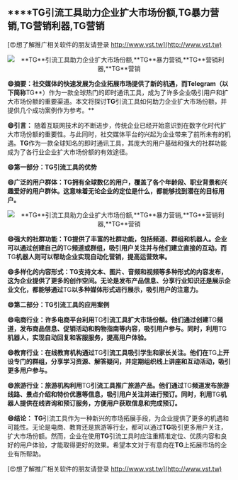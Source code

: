 ## ****TG**引流工具助力企业扩大市场份额,**TG**暴力营销,**TG**营销利器,**TG**营销**

[😍想了解推广相关软件的朋友请登录 http://www.vst.tw](http://www.vst.tw)

 <center><img src="https://vst.tw/MP4/tuiguang/png/6.png" alt="**TG**引流工具助力企业扩大市场份额,**TG**暴力营销,**TG**营销利器,**TG**营销"></center>

**😄摘要：社交媒体的快速发展为企业拓展市场提供了新的机遇，而Telegram（以下简称**TG**）作为一款全球热门的即时通讯工具，成为了许多企业吸引用户和扩大市场份额的重要渠道。本文将探讨**TG**引流工具如何助力企业扩大市场份额，并提供几个成功案例作为参考。**

**😄引言：**
随着互联网技术的不断进步，传统企业已经开始意识到在数字化时代扩大市场份额的重要性。与此同时，社交媒体平台的兴起为企业带来了前所未有的机遇。**TG**作为一款全球知名的即时通讯工具，其庞大的用户基础和强大的社群功能成为了各行业企业扩大市场份额的有效途径。

**😄第一部分：**TG**引流工具的优势**

**😄广泛的用户群体：**TG**拥有全球数亿的用户，覆盖了各个年龄段、职业背景和兴趣爱好的用户群体。这意味着无论企业的定位是什么，都能够找到潜在的目标用户。**

 <center><img src="https://vst.tw/MP4/tuiguang/png/1.png" alt="**TG**引流工具助力企业扩大市场份额,**TG**暴力营销,**TG**营销利器,**TG**营销"></center>

**😄强大的社群功能：**TG**提供了丰富的社群功能，包括频道、群组和机器人。企业可以通过创建自己的**TG**频道或群组，吸引用户关注并与他们建立直接的互动。而**TG**机器人则可以帮助企业实现自动化营销，提高运营效率。**

**😄多样化的内容形式：**TG**支持文本、图片、音频和视频等多种形式的内容发布，这为企业提供了更多的创作空间。无论是发布产品信息、分享行业知识还是展示企业文化，都能够通过**TG**以多种媒体形式进行展示，吸引用户的注意力。**

**😄第二部分：**TG**引流工具的应用案例**

**😄电商行业：许多电商平台利用**TG**引流工具扩大市场份额。他们通过创建**TG**频道，发布商品信息、促销活动和购物指南等内容，吸引用户参与。同时，利用**TG**机器人，实现自动回复和客服服务，提高用户体验。**

**😄教育行业：在线教育机构通过**TG**引流工具吸引学生和家长关注。他们在**TG**上开设专门的群组，分享学习资源、解答疑问，并定期组织线上讲座和互动活动，吸引更多用户参与。**

**😄旅游行业：旅游机构利用**TG**引流工具推广旅游产品。他们通过**TG**频道发布旅游线路、景点介绍和特价优惠等信息，吸引用户关注并进行预订。同时，利用**TG**机器人提供在线咨询和预订服务，方便用户获取信息和完成预订。**

**😄结论：**
**TG**引流工具作为一种新兴的市场拓展手段，为企业提供了更多的机遇和可能性。无论是电商、教育还是旅游等行业，都可以通过**TG**吸引更多用户关注，扩大市场份额。然而，企业在使用**TG**引流工具时应注重精准定位、优质内容和良好的用户体验，才能取得更好的效果。希望本文对于有意向在**TG**上拓展市场的企业有所帮助。

[😍想了解推广相关软件的朋友请登录 http://www.vst.tw](http://www.vst.tw)



